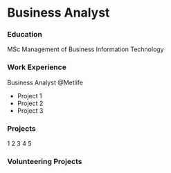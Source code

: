# Business Analyst
### Education
MSc Management of Business Information Technology 

### Work Experience
Business Analyst @Metlife
- Project 1
- Project 2
- Project 3

### Projects
1
2
3
4
5

### Volunteering Projects

